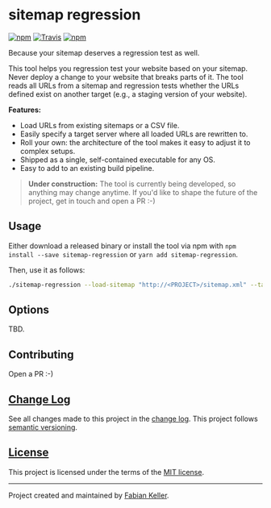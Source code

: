 # sitemap regression

[![npm](https://img.shields.io/npm/v/sitemap-regression.svg)](https://www.npmjs.com/package/sitemap-regression)
[![Travis](https://img.shields.io/travis/FaKeller/sitemap-regression.svg)](https://travis-ci.org/FaKeller/sitemap-regression)
[![npm](https://img.shields.io/npm/l/sitemap-regression.svg)](https://www.npmjs.com/package/sitemap-regression)

Because your sitemap deserves a regression test as well.

This tool helps you regression test your website based on your sitemap.
Never deploy a change to your website that breaks parts of it.
The tool reads all URLs from a sitemap and regression tests whether the URLs defined exist on another target (e.g., a staging version of your website).

**Features:**

- Load URLs from existing sitemaps or a CSV file.
- Easily specify a target server where all loaded URLs are rewritten to.
- Roll your own: the architecture of the tool makes it easy to adjust it to complex setups.
- Shipped as a single, self-contained executable for any OS.
- Easy to add to an existing build pipeline.


> **Under construction:** The tool is currently being developed, so anything may change anytime. 
> If you'd like to shape the future of the project, get in touch and open a PR :-)

## Usage

Either download a released binary or install the tool via npm with `npm install --save sitemap-regression` or `yarn add sitemap-regression`.

Then, use it as follows:

```bash
./sitemap-regression --load-sitemap "http://<PROJECT>/sitemap.xml" --target "<TARGET>"
```


## Options

TBD.


## Contributing

Open a PR :-)


## [Change Log](CHANGELOG.md)

See all changes made to this project in the [change log](CHANGELOG.md). This project follows [semantic versioning](http://semver.org/).


## [License](LICENSE)

This project is licensed under the terms of the [MIT license](LICENSE).


---

Project created and maintained by [Fabian Keller](http://www.fabian-keller.de).
